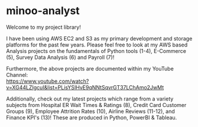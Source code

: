 ﻿# minoo-analyst

Welcome to my project library!

I have been using AWS EC2 and S3 as my primary development and storage platforms for the past few years.
Please feel free to look at my AWS based Analysis projects on the fundamentals of Python tools (1-4), E-Commerce (5), Survey Data Analysis (6) and Payroll (7)!
   
Furthermore, the above projects are documented within my YouTube Channel:    
https://www.youtube.com/watch?v=XG44LZIgcuI&list=PLisYSIHvE9qNNtSqvrGT37LChAmo2JwMt
 
Additionally, check out my latest projects which range from a variety subjects from Hospital ER Wait Times & Ratings (8), Credit Card Customer Groups (9), Employee Attrition Rates (10), Airline Reviews (11-12), and Finance KPI's (13)!
These are produced in Python, PowerBI & Tableau.
